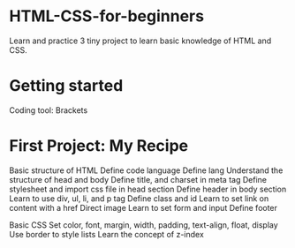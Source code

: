 # HTML-CSS-for-beginners
Learn and practice 3 tiny project to learn basic knowledge of HTML and CSS.

# Getting started
Coding tool: Brackets

# First Project: My Recipe

Basic structure of HTML
Define code language
Define lang
Understand the structure of head and body
Define title, and charset in meta tag
Define stylesheet and import css file in head section
Define header in body section
Learn to use div, ul, li, and p tag
Define class and id
Learn to set link on content with a href
Direct image
Learn to set form and input
Define footer

Basic CSS
Set color, font, margin, width, padding, text-align, float, display
Use border to style lists
Learn the concept of z-index
